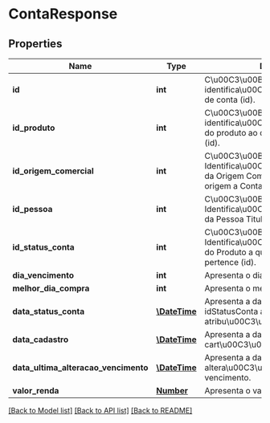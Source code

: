 # ContaResponse

## Properties
Name | Type | Description | Notes
------------ | ------------- | ------------- | -------------
**id** | **int** | C\u00C3\u00B3digo de identifica\u00C3\u00A7\u00C3\u00A3o de conta (id). | [optional] 
**id_produto** | **int** | C\u00C3\u00B3digo de identifica\u00C3\u00A7\u00C3\u00A3o do produto ao qual a conta faz parte. (id). | [optional] 
**id_origem_comercial** | **int** | C\u00C3\u00B3digo de Identifica\u00C3\u00A7\u00C3\u00A3o da Origem Comercial (id) que deu origem a Conta. | [optional] 
**id_pessoa** | **int** | C\u00C3\u00B3digo de Identifica\u00C3\u00A7\u00C3\u00A3o da Pessoa Titular da Conta (id). | [optional] 
**id_status_conta** | **int** | C\u00C3\u00B3digo de Identifica\u00C3\u00A7\u00C3\u00A3o do Produto a qual o cart\u00C3\u00A3o pertence (id). | [optional] 
**dia_vencimento** | **int** | Apresenta o dia de vencimento. | [optional] 
**melhor_dia_compra** | **int** | Apresenta o melhor dia de compra. | [optional] 
**data_status_conta** | [**\DateTime**](\DateTime.md) | Apresenta a data em que o idStatusConta atual fora atribu\u00C3\u00ADdo para ela. | [optional] 
**data_cadastro** | [**\DateTime**](\DateTime.md) | Apresenta a data em que o cart\u00C3\u00A3o foi gerado. | [optional] 
**data_ultima_alteracao_vencimento** | [**\DateTime**](\DateTime.md) | Apresenta a data da ultima altera\u00C3\u00A7\u00C3\u00A3o de vencimento. | [optional] 
**valor_renda** | [**Number**](Number.md) | Apresenta o valor da renda comprovada | [optional] 

[[Back to Model list]](../README.md#documentation-for-models) [[Back to API list]](../README.md#documentation-for-api-endpoints) [[Back to README]](../README.md)


